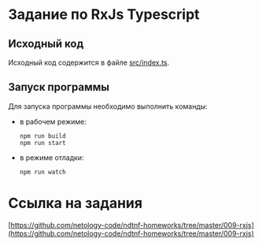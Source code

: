 # Задание по RxJs Typescript

## Исходный код

Исходный код содержится в файле [src/index.ts](src/index.ts).

## Запуск программы

Для запуска программы необходимо выполнить команды:
- в рабочем режиме:
   ```
   npm run build
   npm run start
   ``` 
- в режиме отладки:
   ```
   npm run watch
   ```

# Ссылка на задания
[https://github.com/netology-code/ndtnf-homeworks/tree/master/009-rxjs](https://github.com/netology-code/ndtnf-homeworks/tree/master/009-rxjs)
